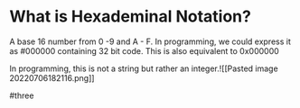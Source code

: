 # What is Hexademinal Notation?
A base 16 number from 0 -9 and A - F. In programming, we could express it as #000000 containing 32 bit code. This is also equivalent to 0x000000

In programming, this is not a string but rather an integer.![[Pasted image 20220706182116.png]]

#three